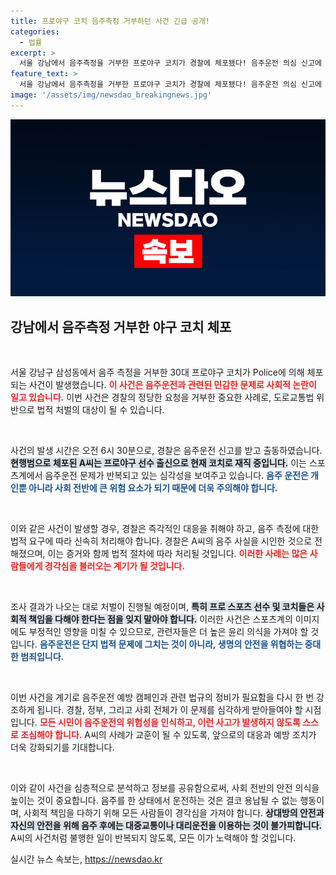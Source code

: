 ```yaml
---
title: 프로야구 코치 음주측정 거부하던 사건 긴급 공개!
categories:
  - 법률
excerpt: >
  서울 강남에서 음주측정을 거부한 프로야구 코치가 경찰에 체포됐다! 음주운전 의심 신고에 따라 급히 출동한 경찰, 현행범으로 붙잡힌 A씨의 뒤에 숨겨진 이야기와 충격적 진실이 공개된다. 클릭해서 알아보세요!
feature_text: >
  서울 강남에서 음주측정을 거부한 프로야구 코치가 경찰에 체포됐다! 음주운전 의심 신고에 따라 급히 출동한 경찰, 현행범으로 붙잡힌 A씨의 뒤에 숨겨진 이야기와 충격적 진실이 공개된다. 클릭해서 알아보세요!
image: '/assets/img/newsdao_breakingnews.jpg'
---
```


<p><img src="/assets/img/newsdao_breakingnews.jpg" alt="bookingtag 속보" /></p>

<h2 data-ke-size="size26">강남에서 음주측정 거부한 야구 코치 체포</h2>

<p data-ke-size="size16">&nbsp;</p>

<p>서울 강남구 삼성동에서 음주 측정을 거부한 30대 프로야구 코치가 Police에 의해 체포되는 사건이 발생했습니다. <b><span style="color: #ee2323;">이 사건은 음주운전과 관련된 민감한 문제로 사회적 논란이 일고 있습니다.</span></b> 이번 사건은 경찰의 정당한 요청을 거부한 중요한 사례로, 도로교통법 위반으로 법적 처벌의 대상이 될 수 있습니다. </p>

<p data-ke-size="size16">&nbsp;</p>

<p>사건의 발생 시간은 오전 6시 30분으로, 경찰은 음주운전 신고를 받고 출동하였습니다. <b><span style="background-color: #21538527;">현행범으로 체포된 A씨는 프로야구 선수 출신으로 현재 코치로 재직 중입니다.</span></b> 이는 스포츠계에서 음주운전 문제가 반복되고 있는 심각성을 보여주고 있습니다. <b><span style="color: #1a5490;">음주 운전은 개인뿐 아니라 사회 전반에 큰 위험 요소가 되기 때문에 더욱 주의해야 합니다.</span></b></p>

<p data-ke-size="size16">&nbsp;</p>

<p>이와 같은 사건이 발생할 경우, 경찰은 즉각적인 대응을 취해야 하고, 음주 측정에 대한 법적 요구에 따라 신속히 처리해야 합니다. 경찰은 A씨의 음주 사실을 시인한 것으로 전해졌으며, 이는 증거와 함께 법적 절차에 따라 처리될 것입니다. <b><span style="color: #ee2323;">이러한 사례는 많은 사람들에게 경각심을 불러오는 계기가 될 것입니다.</span></b></p>

<p data-ke-size="size16">&nbsp;</p>

<p>조사 결과가 나오는 대로 처벌이 진행될 예정이며, <b><span style="background-color: #21538527;">특히 프로 스포츠 선수 및 코치들은 사회적 책임을 다해야 한다는 점을 잊지 말아야 합니다.</span></b> 이러한 사건은 스포츠계의 이미지에도 부정적인 영향을 미칠 수 있으므로, 관련자들은 더 높은 윤리 의식을 가져야 할 것입니다. <b><span style="color: #1a5490;">음주운전은 단지 법적 문제에 그치는 것이 아니라, 생명의 안전을 위협하는 중대한 범죄입니다.</span></b></p>

<p data-ke-size="size16">&nbsp;</p>

<p>이번 사건을 계기로 음주운전 예방 캠페인과 관련 법규의 정비가 필요함을 다시 한 번 강조하게 됩니다. 경찰, 정부, 그리고 사회 전체가 이 문제를 심각하게 받아들여야 할 시점입니다. <b><span style="color: #ee2323;">모든 시민이 음주운전의 위험성을 인식하고, 이런 사고가 발생하지 않도록 스스로 조심해야 합니다.</span></b> A씨의 사례가 교훈이 될 수 있도록, 앞으로의 대응과 예방 조치가 더욱 강화되기를 기대합니다. </p>

<p data-ke-size="size16">&nbsp;</p> 

<p>이와 같이 사건을 심층적으로 분석하고 정보를 공유함으로써, 사회 전반의 안전 의식을 높이는 것이 중요합니다. 음주를 한 상태에서 운전하는 것은 결코 용납될 수 없는 행동이며, 사회적 책임을 다하기 위해 모든 사람들이 경각심을 가져야 합니다. <b><span style="background-color: #21538527;">상대방의 안전과 자신의 안전을 위해 음주 후에는 대중교통이나 대리운전을 이용하는 것이 불가피합니다.</span></b> A씨의 사건처럼 불행한 일이 반복되지 않도록, 모든 이가 노력해야 할 것입니다. </p>
실시간 뉴스 속보는, <a href="https://newsdao.kr" rel="dofollow">https://newsdao.kr</a>


